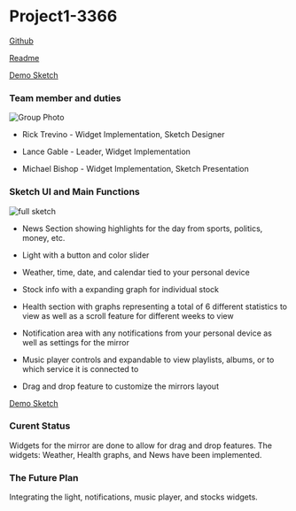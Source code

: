 # Project1-3366

[Github](https://github.com/The-Fireplace/Project1-3366)

[Readme](https://the-fireplace.github.io/Project1-3366)

[Demo Sketch](https://the-fireplace.github.io/Project1-3366/hci-project1/)


### Team member and duties

![Group Photo](https://github.com/The-Fireplace/Project1-3366/blob/master/resources/group_photo.png)

- Rick Trevino - Widget Implementation, Sketch Designer

- Lance Gable - Leader, Widget Implementation

- Michael Bishop - Widget Implementation, Sketch Presentation 

### Sketch UI and Main Functions

![full sketch](https://github.com/The-Fireplace/Project1-3366/blob/master/resources/2019-10-15-Note-17-47-resizeimage.png)

- News Section showing highlights for the day from sports, politics, money, etc.

- Light with a button and color slider

- Weather, time, date, and calendar tied to your personal device

- Stock info with a expanding graph for individual stock

- Health section with graphs representing a total of 6 different statistics to view as well as a scroll feature for different weeks to view

- Notification area with any notifications from your personal device as well as settings for the mirror

- Music player controls and expandable to view playlists, albums, or to which service it is connected to

- Drag and drop feature to customize the mirrors layout

[Demo Sketch](https://the-fireplace.github.io/Project1-3366/hci-project1/)


### Curent Status

Widgets for the mirror are done to allow for drag and drop features. The widgets: Weather, Health graphs, and News have been implemented.

### The Future Plan

Integrating the light, notifications, music player, and stocks widgets. 